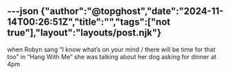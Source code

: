 ---json
{"author":"@topghost","date":"2024-11-14T00:26:51Z","title":"","tags":["not true"],"layout":"layouts/post.njk"}
---
when Robyn sang &#x201C;I know what&#x2019;s on your mind / there will be time for that too&#x201D; in &#x201C;Hang With Me&#x201D; she was talking about her dog asking for dinner at 4pm 
